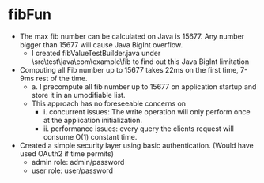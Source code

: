 # fibFun
<ul>
    <li>
 The max fib number can be calculated on Java is 15677. Any number bigger than 15677 will cause Java BigInt overflow.
    <ul><li>I created fibValueTestBuilder.java under \src\test\java\com\example\fib to find out this Java BigInt limitation </li></ul></li>
    <li>    
 Computing all Fib number up to 15677 takes 22ms on the first time, 7-9ms rest of the time. <br>
    <ul><li>a. I precompute all fib number up to 15677 on application startup and store it in an umodifiable list. </li>
    <li>This approach has no foreseeable concerns on <ul>
       <li>i. concurrent issues: The write operation will only perform once at the application initialization. </li>
       <li>ii. performance issues: every query the clients request will consume O(1) constant time. </li></ul></li></ul>
 </li>
<li>Created a simple security layer using basic authentication. (Would have used OAuth2 if time permits)
    <ul><li>admin role: admin/password</li>
        <li>user role: user/password</li>
    </ul></li>
</ul>
